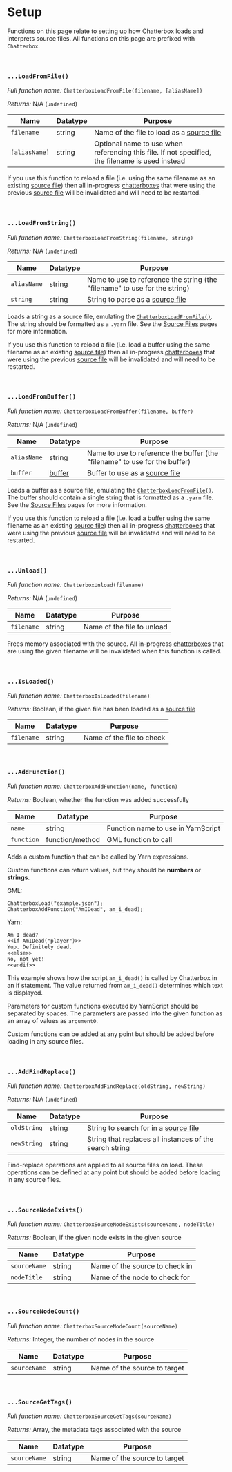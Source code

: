 # Setup

Functions on this page relate to setting up how Chatterbox loads and interprets source files. All functions on this page are prefixed with `Chatterbox`.

&nbsp;

### `...LoadFromFile()`

_Full function name:_ `ChatterboxLoadFromFile(filename, [aliasName])`

_Returns:_ N/A (`undefined`)

|Name         |Datatype|Purpose                                                                                        |
|-------------|--------|-----------------------------------------------------------------------------------------------|
|`filename`   |string  |Name of the file to load as a [source file](concept-source-files)                              |
|`[aliasName]`|string  |Optional name to use when referencing this file. If not specified, the filename is used instead|

If you use this function to reload a file (i.e. using the same filename as an existing [source file](concept-source-files)) then all in-progress [chatterboxes](concept-chatterboxes) that were using the previous [source file](concept-source-files) will be invalidated and will need to be restarted.

&nbsp;

### `...LoadFromString()`

_Full function name:_ `ChatterboxLoadFromString(filename, string)`

_Returns:_ N/A (`undefined`)

|Name       |Datatype|Purpose                                                                   |
|-----------|--------|--------------------------------------------------------------------------|
|`aliasName`|string  |Name to use to reference the string (the "filename" to use for the string)|
|`string`   |string  |String to parse as a [source file](concept-source-files)                  |

Loads a string as a source file, emulating the [`ChatterboxLoadFromFile()`](reference-configuration#chatterboxloadfromfilefilename-aliasname). The string should be formatted as a `.yarn` file. See the [Source Files](concept-source-files) pages for more information.

If you use this function to reload a file (i.e. load a buffer using the same filename as an existing [source file](concept-source-files)) then all in-progress [chatterboxes](concept-chatterboxes) that were using the previous [source file](concept-source-files) will be invalidated and will need to be restarted.

&nbsp;

### `...LoadFromBuffer()`

_Full function name:_ `ChatterboxLoadFromBuffer(filename, buffer)`

_Returns:_ N/A (`undefined`)

|Name       |Datatype                                                                                |Purpose                                                                   |
|-----------|----------------------------------------------------------------------------------------|--------------------------------------------------------------------------|
|`aliasName`|string                                                                                  |Name to use to reference the buffer (the "filename" to use for the buffer)|
|`buffer`   |[buffer](https://manual.yoyogames.com/Additional_Information/Guide_To_Using_Buffers.htm)|Buffer to use as a [source file](concept-source-files)                    |

Loads a buffer as a source file, emulating the [`ChatterboxLoadFromFile()`](reference-configuration#chatterboxloadfromfilefilename-aliasname). The buffer should contain a single string that is formatted as a `.yarn` file. See the [Source Files](concept-source-files) pages for more information.

If you use this function to reload a file (i.e. load a buffer using the same filename as an existing [source file](concept-source-files)) then all in-progress [chatterboxes](concept-chatterboxes) that were using the previous [source file](concept-source-files) will be invalidated and will need to be restarted.

&nbsp;

### `...Unload()`

_Full function name:_ `ChatterboxUnload(filename)`

_Returns:_ N/A (`undefined`)

|Name      |Datatype|Purpose                   |
|----------|--------|--------------------------|
|`filename`|string  |Name of the file to unload|

Frees memory associated with the source. All in-progress [chatterboxes](concept-chatterboxes) that are using the given filename will be invalidated when this function is called.

&nbsp;

### `...IsLoaded()`

_Full function name:_ `ChatterboxIsLoaded(filename)`

_Returns:_ Boolean, if the given file has been loaded as a [source file](concept-source-files)

|Name      |Datatype|Purpose                  |
|----------|--------|-------------------------|
|`filename`|string  |Name of the file to check|

&nbsp;

### `...AddFunction()`

_Full function name:_ `ChatterboxAddFunction(name, function)`

_Returns:_ Boolean, whether the function was added successfully

|Name      |Datatype       |Purpose                           |
|----------|---------------|----------------------------------|
|`name`    |string         |Function name to use in YarnScript|
|`function`|function/method|GML function to call              |

Adds a custom function that can be called by Yarn expressions.

Custom functions can return values, but they should be **numbers** or **strings**.

GML:

```gml
ChatterboxLoad("example.json");
ChatterboxAddFunction("AmIDead", am_i_dead);
```

Yarn:

```yarn
Am I dead?
<<if AmIDead("player")>>
Yup. Definitely dead.
<<else>>
No, not yet!
<<endif>>
```

This example shows how the script `am_i_dead()` is called by Chatterbox in an if statement. The value returned from `am_i_dead()` determines which text is displayed.

Parameters for custom functions executed by YarnScript should be separated by spaces. The parameters are passed into the given function as an array of values as `argument0`.

Custom functions can be added at any point but should be added before loading in any source files.

&nbsp;

### `...AddFindReplace()`

_Full function name:_ `ChatterboxAddFindReplace(oldString, newString)`

_Returns:_ N/A (`undefined`)

|Name       |Datatype|Purpose                                                      |
|-----------|--------|-------------------------------------------------------------|
|`oldString`|string  |String to search for in a [source file](concept-source-files)|
|`newString`|string  |String that replaces all instances of the search string      |

Find-replace operations are applied to all source files on load. These operations can be defined at any point but should be added before loading in any source files.

&nbsp;

### `...SourceNodeExists()`

_Full function name:_ `ChatterboxSourceNodeExists(sourceName, nodeTitle)`

_Returns:_ Boolean, if the given node exists in the given source

|Name        |Datatype|Purpose                       |
|------------|--------|------------------------------|
|`sourceName`|string  |Name of the source to check in|
|`nodeTitle` |string  |Name of the node to check for |

&nbsp;

### `...SourceNodeCount()`

_Full function name:_ `ChatterboxSourceNodeCount(sourceName)`

_Returns:_ Integer, the number of nodes in the source

|Name        |Datatype|Purpose                     |
|------------|--------|----------------------------|
|`sourceName`|string  |Name of the source to target|

&nbsp;

### `...SourceGetTags()`

_Full function name:_ `ChatterboxSourceGetTags(sourceName)`

_Returns:_ Array, the metadata tags associated with the source

|Name        |Datatype|Purpose                     |
|------------|--------|----------------------------|
|`sourceName`|string  |Name of the source to target|